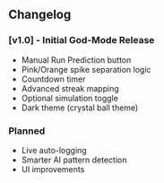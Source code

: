 ## Changelog

### [v1.0] - Initial God-Mode Release
- Manual Run Prediction button
- Pink/Orange spike separation logic
- Countdown timer
- Advanced streak mapping
- Optional simulation toggle
- Dark theme (crystal ball theme)

### Planned
- Live auto-logging
- Smarter AI pattern detection
- UI improvements